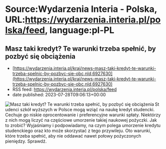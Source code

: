 # Source:Wydarzenia Interia - Polska, URL:https://wydarzenia.interia.pl/polska/feed, language:pl-PL

## Masz taki kredyt? Te warunki trzeba spełnić, by pozbyć się obciążenia
 - [https://wydarzenia.interia.pl/kraj/news-masz-taki-kredyt-te-warunki-trzeba-spelnic-by-pozbyc-sie-obc,nId,6927630](https://wydarzenia.interia.pl/kraj/news-masz-taki-kredyt-te-warunki-trzeba-spelnic-by-pozbyc-sie-obc,nId,6927630)
 - RSS feed: https://wydarzenia.interia.pl/polska/feed
 - date published: 2023-07-28T09:06:13+00:00

<p><a href="https://wydarzenia.interia.pl/kraj/news-masz-taki-kredyt-te-warunki-trzeba-spelnic-by-pozbyc-sie-obc,nId,6927630"><img align="left" alt="Masz taki kredyt? Te warunki trzeba spełnić, by pozbyć się obciążenia" src="https://i.iplsc.com/masz-taki-kredyt-te-warunki-trzeba-spelnic-by-pozbyc-sie-obc/000HGGJCI6C6TP0X-C321.jpg" /></a>Studenci szkół wyższych w Polsce mogą wziąć na naukę kredyt studencki. Cechuje go niskie oprocentowanie i preferencyjne warunki spłaty. Niektórzy z nich mogą liczyć na częściowe umorzenie takiej naukowej pożyczki. Jak to zrobić? Wyjaśniamy i podpowiadamy, na czym polega umorzenie kredytu studenckiego oraz kto może skorzystać z tego przywileju. Oto warunki, które trzeba spełnić, aby nie oddawać nawet połowy pożyczonych pieniędzy. Sprawdź.</p><br clear="all" />

